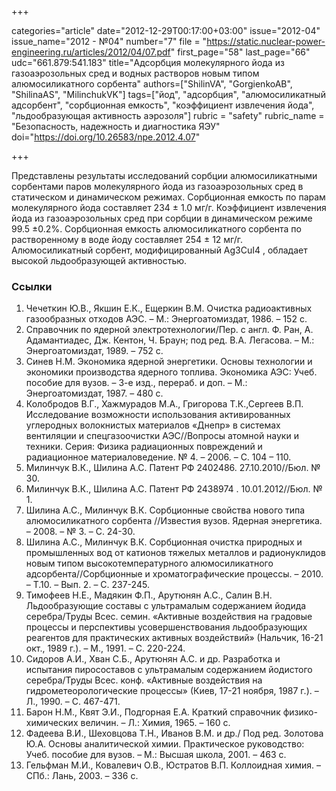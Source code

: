 +++

categories="article"
date="2012-12-29T00:17:00+03:00"
issue="2012-04"
issue_name="2012 - №04"
number="7"
file = "https://static.nuclear-power-engineering.ru/articles/2012/04/07.pdf"
first_page="58"
last_page="66"
udc="661.879:541.183"
title="Адсорбция молекулярного йода из газоаэрозольных сред и водных растворов новым типом алюмосиликатного сорбента"
authors=["ShilinVA", "GorgienkoAB", "ShilinaAS", "MilinchukVK"]
tags=["йод", "адсорбция", "алюмосиликатный адсорбент", "сорбционная емкость", "коэффициент извлечения йода", "льдообразующая активность аэрозоля"]
rubric = "safety"
rubric_name = "Безопасность, надежность и диагностика ЯЭУ"
doi="https://doi.org/10.26583/npe.2012.4.07"

+++

Представлены результаты исследований сорбции алюмосиликатными сорбентами паров молекулярного йода из газоаэрозольных сред в статическом и динамическом режимах. Сорбционная емкость по парам молекулярного йода составляет 234 ± 1.0 мг/г. Коэффициент извлечения йода из газоаэрозольных сред при сорбции в динамическом режиме 99.5 ±0.2%. Сорбционная емкость алюмосиликатного сорбента по растворенному в воде йоду составляет 254 ± 12 мг/г. Алюмосиликатный сорбент, модифицированный Ag3CuI4 , обладает высокой льдообразующей активностью.

### Ссылки

1. Чечеткин Ю.В., Якшин Е.К., Ещеркин В.М. Очистка радиоактивных газообразных отходов АЭС. – М.: Энергоатомиздат, 1986. – 152 с.
2. Справочник по ядерной электротехнологии/Пер. с англ. Ф. Ран, А. Адамантиадес, Дж. Кентон, Ч. Браун; под ред. В.А. Легасова. – М.: Энергоатомиздат, 1989. – 752 с.
3. Cинев Н.М. Экономика ядерной энергетики. Основы технологии и экономики производства ядерного топлива. Экономика АЭС: Учеб. пособие для вузов. – 3-е изд., перераб. и доп. – М.: Энергоатомиздат, 1987. – 480 с.
4. Колобродов В.Г., Хажмурадов М.А., Григорова Т.К.,Сергеев В.П. Исследование возможности использования активированных углеродных волокнистых материалов «Днепр» в системах вентиляции и спецгазоочистки АЭС//Вопросы атомной науки и техники. Серия: Физика радиационных повреждений и радиационное материаловедение. № 4. – 2006. – С. 104 – 110.
5. Милинчук В.К., Шилина А.С. Патент РФ 2402486. 27.10.2010//Бюл. № 30.
6. Милинчук В.К., Шилина А.С. Патент РФ 2438974 . 10.01.2012//Бюл. № 1.
7. Шилина А.С., Милинчук В.К. Сорбционные свойства нового типа алюмосиликатного сорбента //Известия вузов. Ядерная энергетика. – 2008. – № 3. – С. 24-30.
8. Шилина А.С., Милинчук В.К. Сорбционная очистка природных и промышленных вод от катионов тяжелых металлов и радионуклидов новым типом высокотемпературного алюмосиликатного адсорбента//Сорбционные и хроматографические процессы. – 2010. – Т.10. – Вып. 2. – С. 237-245.
9. Тимофеев Н.Е., Мадякин Ф.П., Арутюнян А.С., Салин В.Н. Льдообразующие составы с ультрамалым содержанием йодида серебра/Труды Всес. семин. «Активные воздействия на градовые процессы и перспективы усовершенствования льдообразующих реагентов для практических активных воздействий» (Нальчик, 16-21 окт., 1989 г.). – М., 1991. – С. 220-224.
10. Сидоров А.И., Хван С.Б., Арутюнян А.С. и др. Разработка и испытания пиросоставов с ультрамалым содержанием йодистого серебра/Труды Всес. конф. «Активные воздействия на гидрометеорологические процессы» (Киев, 17-21 ноября, 1987 г.). – Л., 1990. – С. 467-471.
11. Барон Н.М., Квят Э.И., Подгорная Е.А. Краткий справочник физико-химических величин. – Л.: Химия, 1965. – 160 с.
12. Фадеева В.И., Шеховцова Т.Н., Иванов В.М. и др./ Под ред. Золотова Ю.А. Основы аналитической химии. Практическое руководство: Учеб. пособие для вузов. – М.: Высшая школа, 2001. – 463 с.
13. Гельфман М.И., Ковалевич О.В., Юстратов В.П. Коллоидная химия. – СПб.: Лань, 2003. – 336 с.